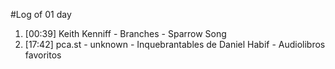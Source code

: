 #Log of 01 day

1. [00:39] Keith Kenniff - Branches - Sparrow Song
1. [17:42] pca.st - unknown - Inquebrantables de Daniel Habif - Audiolibros favoritos
